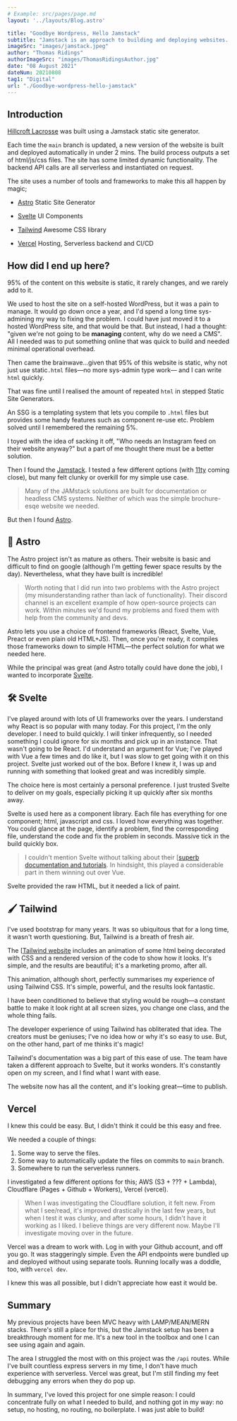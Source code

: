 ```yaml
---
# Example: src/pages/page.md
layout: '../layouts/Blog.astro'

title: "Goodbye Wordpress, Hello Jamstack"
subtitle: "Jamstack is an approach to building and deploying websites. I recently migrated Hillcroftlacrosse.com from a traditional wordpress site to a Jamstack site using Vercel, Astro, Tailwind and Svelte."
imageSrc: "images/jamstack.jpeg"
author: "Thomas Ridings"
authorImageSrc: "images/ThomasRidingsAuthor.jpg"
date: "08 August 2021"
dateNum: 20210808
tag1: "Digital"
url: "./Goodbye-wordpress-hello-jamstack"
---
```


## Introduction

[Hillcroft Lacrosse](https://hillcroftlacrosse.com/)  was built using a Jamstack static site generator.

Each time the `main` branch is updated, a new version of the website is built and deployed automatically in under 2 mins. The build process outputs a set of html/js/css files. The site has some limited dynamic functionality. The backend API calls are all serverless and instantiated on request.

The site uses a number of tools and frameworks to make this all happen by magic;

-  [Astro](https://astro.build/)  Static Site Generator

-  [Svelte](https://svelte.dev/)  UI Components

-  [Tailwind](https://tailwindcss.com/)  Awesome CSS library

-  [Vercel](https://vercel.com/)  Hosting, Serverless backend and CI/CD

## How did I end up here?

95% of the content on this website is static, it rarely changes, and we rarely add to it.

We used to host the site on a self-hosted WordPress, but it was a pain to manage. It would go down once a year, and I'd spend a long time sys-admining my way to fixing the problem. I could have just moved it to a hosted WordPress site, and that would be that. But instead, I had a thought: "given we're not going to be  **managing** content, why do we need a CMS". All I needed was to put something online that was quick to build and needed minimal operational overhead.

Then came the brainwave...given that 95% of this website is static, why not just use static`.html` files—no more sys-admin type work— and I can write `html` quickly.

That was fine until I realised the amount of repeated `html` in stepped Static Site Generators.

An SSG is a templating system that lets you compile to `.html` files but provides some handy features such as component re-use etc. Problem solved until I remembered the remaining 5%.

I toyed with the idea of sacking it off, "Who needs an Instagram feed on their website anyway?" but a part of me thought there must be a better solution.

Then I found the  [Jamstack](https://jamstack.org/). I tested a few different options (with  [11ty](https://www.11ty.dev/)  coming close), but many felt clunky or overkill for my simple use case.

> Many of the JAMstack solutions are built for documentation or headless CMS systems. Neither of which was the simple brochure-esqe website we needed.

But then I found  [Astro](https://astro.build/).

## 🚀 Astro

The Astro project isn't as mature as others. Their website is basic and difficult to find on google (although I'm getting fewer space results by the day). Nevertheless, what they have built is incredible!

> Worth noting that I did run into two problems with the Astro project (my misunderstanding rather than lack of functionality). Their discord channel is an excellent example of how open-source projects can work. Within minutes we'd found my problems and fixed them with help from the community and devs.

Astro lets you use a choice of frontend frameworks (React, Svelte, Vue, Preact or even plain old HTML+JS). Then, once you're ready, it compiles those frameworks down to simple HTML—the perfect solution for what we needed here.

While the principal was great (and Astro totally could have done the job), I wanted to incorporate  [Svelte](https://svelte.dev/).

## 🛠 Svelte

I've played around with lots of UI frameworks over the years. I understand why React is so popular with many today. For this project, I'm the only developer. I need to build quickly. I will tinker infrequently, so I needed something I could ignore for six months and pick up in an instance. That wasn't going to be React. I'd understand an argument for Vue; I've played with Vue a few times and do like it, but I was slow to get going with it on this project. Svelte just worked out of the box. Before I knew it, I was up and running with something that looked great and was incredibly simple.

The choice here is most certainly a personal preference. I just trusted Svelte to deliver on my goals, especially picking it up quickly after six months away.

Svelte is used here as a component library. Each file has everything for one component; html, javascript and css. I loved how everything was together. You could glance at the page, identify a problem, find the corresponding file, understand the code and fix the problem in seconds. Massive tick in the build quickly box.

> I couldn't mention Svelte without talking about their [[superb documentation and tutorials](https://svelte.dev/tutorial/basics). In hindsight, this played a considerable part in them winning out over Vue.

Svelte provided the raw HTML, but it needed a lick of paint.

## 🖌 Tailwind

I've used bootstrap for many years. It was so ubiquitous that for a long time, it wasn't worth questioning. But, Tailwind is a breath of fresh air.

The [[Tailwind website](https://tailwindcss.com/)  includes an animation of some html being decorated with CSS and a rendered version of the code to show how it looks. It's simple, and the results are beautiful; it's a marketing promo, after all.

This animation, although short, perfectly summarises my experience of using Tailwind CSS. It's simple, powerful, and the results look fantastic.

I have been conditioned to believe that styling would be rough—a constant battle to make it look right at all screen sizes, you change one class, and the whole thing fails.

The developer experience of using Tailwind has obliterated that idea. The creators must be geniuses; I've no idea how or why it's so easy to use. But, on the other hand, part of me thinks it's magic!

Tailwind's documentation was a big part of this ease of use. The team have taken a different approach to Svelte, but it works wonders. It's constantly open on my screen, and I find what I want with ease.

The website now has all the content, and it's looking great—time to publish.

## Vercel

I knew this could be easy. But, I didn't think it could be this easy and free.

We needed a couple of things:

1.  Some way to serve the files.
2.  Some way to automatically update the files on commits to `main` branch.
3.  Somewhere to run the serverless runners.

I investigated a few different options for this; AWS (S3 + ??? + Lambda), Cloudflare (Pages + Github + Workers), Vercel (vercel).

> When I was investigating the Cloudflare solution, it felt new. From what I see/read, it's improved drastically in the last few years, but when I test it was clunky, and after some hours, I didn't have it working as I liked. I believe things are very different now. Maybe I'll investigate moving over in the future.

Vercel was a dream to work with. Log in with your Github account, and off you go. It was staggeringly simple. Even the API endpoints were bundled up and deployed without using separate tools. Running locally was a doddle, too, with `vercel dev`.

I knew this was all possible, but I didn't appreciate how east it would be.

## Summary

My previous projects have been MVC heavy with LAMP/MEAN/MERN stacks. There's still a place for this, but the Jamstack setup has been a breakthrough moment for me. It's a new tool in the toolbox and one I can see using again and again.

The area I struggled the most with on this project was the `/api` routes. While I've built countless express servers in my time, I don't have much experience with serverless. Vercel was great, but I'm still finding my feet debugging any errors when they do pop up.

In summary, I've loved this project for one simple reason: I could concentrate fully on what I needed to build, and nothing got in my way: no setup, no hosting, no routing, no boilerplate. I was just able to build!